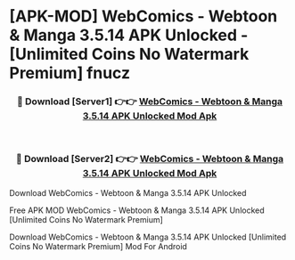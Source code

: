 # [APK-MOD] WebComics - Webtoon & Manga 3.5.14 APK Unlocked - [Unlimited Coins No Watermark Premium] fnucz



<div align="center">
<h3>🔴 Download [Server1] 👉👉 <a href="https://momento.my/?title=WebComics_-_Webtoon_&_Manga_3.5.14_APK_Unlocked">WebComics - Webtoon & Manga 3.5.14 APK Unlocked Mod Apk</a></h3><br>

<h3>🔴 Download [Server2] 👉👉 <a href="https://momento.my/?title=WebComics_-_Webtoon_&_Manga_3.5.14_APK_Unlocked">WebComics - Webtoon & Manga 3.5.14 APK Unlocked Mod Apk</a></h3>
</div>



Download WebComics - Webtoon & Manga 3.5.14 APK Unlocked 

Free APK MOD WebComics - Webtoon & Manga 3.5.14 APK Unlocked [Unlimited Coins No Watermark Premium]

Download WebComics - Webtoon & Manga 3.5.14 APK Unlocked [Unlimited Coins No Watermark Premium] Mod For Android
